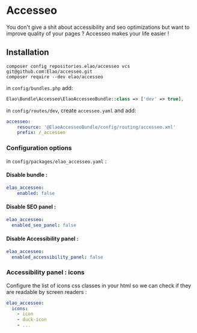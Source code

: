 # Accesseo

You don't give a shit about accessibility and seo optimizations but want to improve quality of your pages ? Accesseo makes your life easier !

## Installation

```
composer config repositories.elao/accesseo vcs git@github.com:Elao/accesseo.git
composer require --dev elao/accesseo
```

in `config/bundles.php` add:

```php
Elao\Bundle\Accesseo\ElaoAccesseoBundle::class => ['dev' => true],
```

in `config/routes/dev`, create `accesseo.yaml` and add:

```yaml
accesseo:
    resource: '@ElaoAccesseoBundle/config/routing/accesseo.xml'
    prefix: /_accesseo
```

### Configuration options

in `config/packages/elao_accesseo.yaml` :

#### Disable bundle : 

```yaml
elao_accesseo:
    enabled: false
```

#### Disable SEO panel : 

```yaml
elao_accesseo:
  enabled_seo_panel: false
```

#### Disable Accessibility panel : 

```yaml
elao_accesseo:
  enabled_accessibility_panel: false
```

### Accessibility panel : icons

Configure the list of icons css classes in your html so we can check if they are readable by screen readers :

```yaml
elao_accesseo:
  icons: 
    - icon
    - duck-icon
    - ...
```
